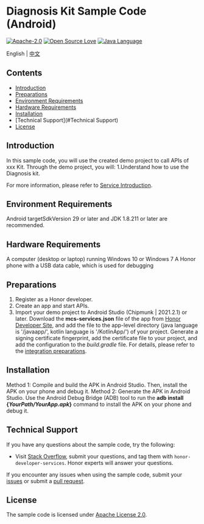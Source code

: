 # Diagnosis Kit Sample Code (Android)
[![Apache-2.0](https://img.shields.io/badge/license-Apache-blue)](http://www.apache.org/licenses/LICENSE-2.0)
[![Open Source Love](https://img.shields.io/static/v1?label=Open%20Source&message=%E2%9D%A4%EF%B8%8F&color=green)](https://developer.hihonor.com/demos/)
[![Java Language](https://img.shields.io/badge/language-java-green.svg)](https://www.java.com/en/)

English | [中文](README_ZH.md)

## Contents

 * [Introduction](#Introduction)
 * [Preparations](#Preparations)
 * [Environment Requirements](#Environment-Requirements)
 * [Hardware Requirements](#Hardware-Requirements)
 * [Installation](#Installation)
 * [Technical Support](#Technical Support)
 * [License](#License)

## Introduction

In this sample code, you will use the created demo project to call APIs of xxx Kit. Through the demo project, you will:
1.Understand how to use the Diagnosis kit.

For more information, please refer to
[Service Introduction](https://developer.honor.com/cn/tg/page/tg2022110110100003?navation=dh51628604092081373196%2F1).

## Environment Requirements

Android targetSdkVersion 29 or later and JDK 1.8.211 or later are recommended.

## Hardware Requirements

A computer (desktop or laptop) running Windows 10 or Windows 7
A Honor phone with a USB data cable, which is used for debugging

## Preparations
1.	Register as a Honor developer.
2.	Create an app and start APIs.
3.	Import your demo project to Android Studio (Chipmunk | 2021.2.1) or later. Download the **mcs-services.json** file of the app from [Honor Developer Site](https://developer.honor.com/cn/docs/11025/guides/intergrate), and add the file to the app-level directory (java language is '/javaapp/', kotlin language is '/KotlinApp/') of your project. Generate a signing certificate fingerprint, add the certificate file to your project, and add the configuration to the *build.gradle* file. For details, please refer to the [integration preparations](https://developer.honor.com/cn/docs/11025/guides/code-steps).


## Installation
Method 1: Compile and build the APK in Android Studio. Then, install the APK on your phone and debug it.
Method 2: Generate the APK in Android Studio. Use the Android Debug Bridge (ADB) tool to run the **adb install {*YourPath/YourApp.apk*}** command to install the APK on your phone and debug it.

## Technical Support

If you have any questions about the sample code, try the following:
- Visit [Stack Overflow](https://stackoverflow.com/questions/tagged/honor-developer-services?tab=Votes), submit your questions, and tag them with `honor-developer-services`. Honor experts will answer your questions.

If you encounter any issues when using the sample code, submit your [issues](https://github.com/Honor-Developer/DiagnosisKit-Demo/issues) or submit a [pull request](https://github.com/Honor-Developer/DiagnosisKit-Demo/pulls).

## License
The sample code is licensed under [Apache License 2.0](http://www.apache.org/licenses/LICENSE-2.0).